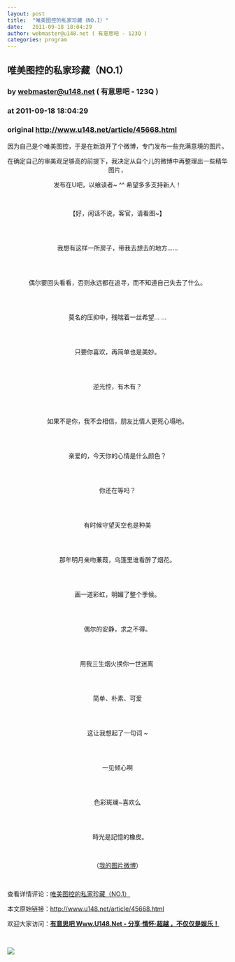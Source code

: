 ```yaml
---
layout: post
title:  "唯美图控的私家珍藏（NO.1）"
date:   2011-09-18 18:04:29
author: webmaster@u148.net ( 有意思吧 - 123Q )
categories: program
---
```


## 唯美图控的私家珍藏（NO.1）
### by webmaster@u148.net ( 有意思吧 - 123Q )
### at 2011-09-18 18:04:29
### original <http://www.u148.net/article/45668.html>

<p style="text-align:center">因为自己是个唯美图控，于是在新浪开了个微博，专门发布一些充满意境的图片。</p>
<p style="text-align:center">在确定自己的审美观足够高的前提下，我决定从自个儿的微博中再整理出一些精华图片，</p>
<p style="text-align:center">发布在U吧，以飨读者~ ^^ 希望多多支持新人！</p>
<p> </p>
<p style="text-align:center">【好，闲话不说，客官，请看图~】</p>
<p> </p>
<p style="text-align:center"><img src="http://file3.u148.net/2011/9/images/beauties/342ac65c103853433936127c9313b07ecb8088f6.jpg" alt="" border="0"></p>
<p style="text-align:center">我想有这样一所房子，带我去想去的地方......</p>
<p> </p>
<p style="text-align:center"><img src="http://file3.u148.net/2011/9/images/beauties/503d269759ee3d6dc120129643166d224e4ade8d.jpg" alt="" border="0"></p>
<p style="text-align:center">偶尔要回头看看，否则永远都在追寻，而不知道自己失去了什么。</p>
<p> </p>
<p style="text-align:center"><img src="http://file3.u148.net/2011/9/images/beauties/d4628535e5dde7117927d6aba7efce1b9c1661f2.jpg" alt="" border="0"></p>
<p style="text-align:center">莫名的压抑中，残喘着一丝希望... ...</p>
<p> </p>
<p style="text-align:center"><img src="http://file3.u148.net/2011/9/images/beauties/78310a55b319ebc4eba5e3c48226cffc1f171689.jpg" alt="" border="0"></p>
<p style="text-align:center">只要你喜欢，再简单也是美妙。</p>
<p> </p>
<p style="text-align:center"><img src="http://file3.u148.net/2011/9/images/beauties/ac4bd11373f08202154b04624bfbfbedaa641b95.jpg" alt="" border="0"></p>
<p style="text-align:center">逆光控，有木有？</p>
<p> </p>
<p style="text-align:center"><img src="http://file3.u148.net/2011/9/images/beauties/2cf5e0fe9925bc31a69594c55edf8db1ca1370a7.jpg" alt="" border="0"></p>
<p style="text-align:center">如果不是你，我不会相信，朋友比情人更死心塌地。</p>
<p> </p>
<p style="text-align:center"><img src="http://file3.u148.net/2011/9/images/beauties/9358d109b3de9c82d6ac6cd26c81800a18d843a5.jpg" alt="" border="0"></p>
<p style="text-align:center">亲爱的，今天你的心情是什么颜色？</p>
<p> </p>
<p style="text-align:center"><img src="http://file3.u148.net/2011/9/images/beauties/d000baa1cd11728b621d187fc8fcc3cec3fd2cbe.jpg" alt="" border="0"></p>
<p style="text-align:center">你还在等吗？</p>
<p> </p>
<p style="text-align:center"><img src="http://file3.u148.net/2011/9/images/beauties/b812c8fcc3cec3fdd6213328d688d43f8794274b.jpg" alt="" border="0"></p>
<p style="text-align:center">有时候守望天空也是种美</p>
<p> </p>
<p style="text-align:center"><img src="http://file3.u148.net/2011/9/images/beauties/7e3e6709c93d70cf25ff3e50f8dcd100baa12b61.jpg" alt="" border="0"></p>
<p style="text-align:center">那年明月亲吻蒹葭，乌篷里谁看醉了烟花。</p>
<p> </p>
<p style="text-align:center"><img src="http://file3.u148.net/2011/9/images/beauties/11385343fbf2b211502e1113ca8065380cd78e6f.jpg" alt="" border="0"></p>
<p style="text-align:center">画一道彩虹，明媚了整个季候。</p>
<p> </p>
<p style="text-align:center"><img src="http://file3.u148.net/2011/9/images/beauties/48540923dd54564e901b7064b3de9c82d1584f74.jpg" alt="" border="0"></p>
<p style="text-align:center">偶尔的安静，求之不得。</p>
<p> </p>
<p style="text-align:center"><img src="http://file3.u148.net/2011/9/images/beauties/c9fcc3cec3fdfc03b92577e5d43f8794a4c22609.jpg" alt="" border="0"></p>
<p style="text-align:center">用我三生烟火换你一世迷离 </p>
<p> </p>
<p style="text-align:center"><img src="http://file3.u148.net/2011/9/images/beauties/80cb39dbb6fd5266d9deda49ab18972bd50736f1.jpg" alt="" border="0"></p>
<p style="text-align:center">简单、朴素、可爱</p>
<p> </p>
<p style="text-align:center"><img src="http://file3.u148.net/2011/9/images/beauties/377adab44aed2e73e45f12718701a18b87d6fa3d.jpg" alt="" border="0"></p>
<p style="text-align:center">这让我想起了一句词 ~</p>
<p> </p>
<p style="text-align:center"><img src="http://file3.u148.net/2011/9/images/beauties/4ec2d5628535e5dd52f2438276c6a7efcf1b6295.jpg" alt="" border="0"></p>
<p style="text-align:center">一见倾心啊</p>
<p> </p>
<p style="text-align:center"><img src="http://file3.u148.net/2011/9/images/beauties/3ac79f3df8dcd10038f58c7f728b4710b9122f06.jpg" alt="" border="0"></p>
<p style="text-align:center">色彩斑斓~喜欢么</p>
<p> </p>
<p style="text-align:center"><img src="http://file3.u148.net/2011/9/images/beauties/37d12f2eb9389b5010cef00c8535e5dde7116ebe.jpg" alt="" border="0"></p>
<p style="text-align:center">   時光是記憶的橡皮。</p>
<p> </p>
<p style="text-align:center">（<a href="http://weibo.com/2321412074">我的图片微博</a>）</p><p> </p><p>查看详情评论：<a href="http://www.u148.net/article/45668.html">唯美图控的私家珍藏（NO.1）</a></p><p>本文原始链接：<a href="http://www.u148.net/article/45668.html">http://www.u148.net/article/45668.html</a></p><p>欢迎大家访问：<a href="http://www.u148.net"><strong>有意思吧 Www.U148.Net - 分享·情怀·超越 ，不仅仅是娱乐！</strong></a></p><p> </p><p><a href="http://dianpu.tao123.com?pid=mm_26142575_0_0&amp;eventid=102167"><img src="http://img.u148.net/activity/used/Tao123_category.gif" border="0"></a></p><p> </p>
